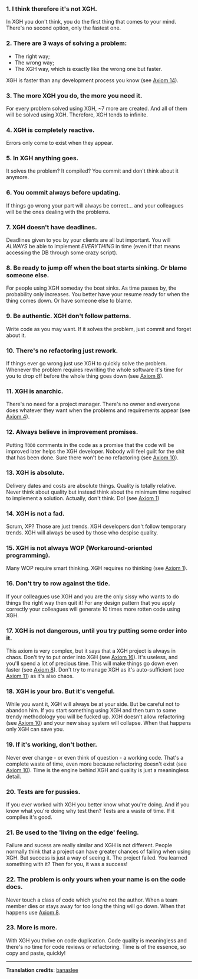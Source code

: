 ### 1. I think therefore it's not XGH.

In XGH you don't think, you do the first thing that comes to your mind.
There's no second option, only the fastest one.

### 2. There are 3 ways of solving a problem:

- The right way;
- The wrong way;
- The XGH way, which is exactly like the wrong one but faster.

XGH is faster than any development process you know (see [Axiom 14](#14-xgh-is-not-a-fad)).

### 3. The more XGH you do, the more you need it.

For every problem solved using XGH, ~7 more are created.
And all of them will be solved using XGH.
Therefore, XGH tends to infinite.

### 4. XGH is completely reactive.

Errors only come to exist when they appear.

### 5. In XGH anything goes.

It solves the problem? It compiled? You commit and don't think about it anymore.

### 6. You commit always before updating.

If things go wrong your part will always be correct... and your colleagues will be the ones dealing with the problems.

### 7. XGH doesn't have deadlines.

Deadlines given to you by your clients are all but important.
You will *ALWAYS* be able to implement *EVERYTHING* in time (even if that means accessing the DB through some crazy script).

### 8. Be ready to jump off when the boat starts sinking. Or blame someone else.

For people using XGH someday the boat sinks.
As time passes by, the probability only increases.
You better have your resume ready for when the thing comes down. Or have someone else to blame.

### 9. Be authentic. XGH don't follow patterns.

Write code as you may want. If it solves the problem, just commit and forget about it.

### 10. There's no refactoring just rework.

If things ever go wrong just use XGH to quickly solve the problem.
Whenever the problem requires rewriting the whole software it's time
for you to drop off before the whole thing goes down (see [Axiom 8](#8-be-ready-to-jump-off-when-the-boat-starts-sinking-or-blame-someone-else)).

### 11. XGH is anarchic.

There's no need for a project manager.
There's no owner and everyone does whatever they want when the problems and requirements appear (see [Axiom 4](#4-xgh-is-completely-reactive)).

### 12. Always believe in improvement promises.

Putting `TODO` comments in the code as a promise that the code will be improved later helps the XGH developer.
Nobody will feel guilt for the shit that has been done. Sure there won't be no refactoring (see [Axiom 10](#10-theres-no-refactoring-just-rework)).

### 13. XGH is absolute.

Delivery dates and costs are absolute things. Quality is totally relative.
Never think about quality but instead think about the minimum time required to implement a solution.
Actually, don't think. Do! (see [Axiom 1](#1-i-think-therefore-its-not-xgh))

### 14. XGH is not a fad.

Scrum, XP? Those are just trends.
XGH developers don't follow temporary trends. 
XGH will always be used by those who despise quality.

### 15. XGH is not always WOP (Workaround-oriented programming).

Many WOP require smart thinking.
XGH requires no thinking (see [Axiom 1](#1-i-think-therefore-its-not-xgh)).

### 16. Don't try to row against the tide.

If your colleagues use XGH and you are the only sissy who wants to do things the right way then quit it!
For any design pattern that you apply correctly your colleagues will generate 10 times more rotten code using XGH.

### 17. XGH is not dangerous, until you try putting some order into it.

This axiom is very complex, but it says that a XGH project is always in chaos.
Don't try to put order into XGH (see [Axiom 16](#16-dont-try-to-row-against-the-tide)).
It's useless, and you'll spend a lot of precious time. 
This will make things go down even faster (see [Axiom 8](#8-be-ready-to-jump-off-when-the-boat-starts-sinking-or-blame-someone-else)).
Don't try to manage XGH as it's auto-sufficient (see [Axiom 11](#11-xgh-is-anarchic)) as it's also chaos.

### 18. XGH is your bro. But it's vengeful.

While you want it, XGH will always be at your side.
But be careful not to abandon him.
If you start something using XGH and then turn to some trendy methodology you will be fucked up.
XGH doesn't allow refactoring (see [Axiom 10](#10-theres-no-refactoring-just-rework)) and your new sissy system will collapse.
When that happens only XGH can save you.

### 19. If it's working, don't bother.

Never ever change - or even think of question - a working code.
That's a complete waste of time, even more because refactoring doesn't exist (see [Axiom 10](#10-theres-no-refactoring-just-rework)).
Time is the engine behind XGH and quality is just a meaningless detail.

### 20. Tests are for pussies.

If you ever worked with XGH you better know what you're doing.
And if you know what you're doing why test then? Tests are a waste of time.
If it compiles it's good.

### 21. Be used to the 'living on the edge' feeling.

Failure and sucess are really similar and XGH is not different.
People normally think that a project can have greater chances of failing when using XGH.
But success is just a way of seeing it.
The project failed. You learned something with it? Then for you, it was a success!

### 22. The problem is only yours when your name is on the code docs.

Never touch a class of code which you're not the author.
When a team member dies or stays away for too long the thing will go down.
When that happens use [Axiom 8](#8-be-ready-to-jump-off-when-the-boat-starts-sinking-or-blame-someone-else).

### 23. More is more.

With XGH you thrive on code duplication.
Code quality is meaningless and there's no time for code reviews or refactoring.
Time is of the essence, so copy and paste, quickly!


---


**Translation credits**: [banaslee](https://github.com/banaslee)